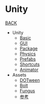# Unity

[BACK](https://8ku.github.io/note_other)

- Unity
  - [Basic](https://8ku.github.io/note_other/Unity/basic)
  - [GUI](https://8ku.github.io/note_other/Unity/GUI)
  - [Package](https://8ku.github.io/note_other/Unity/Package)
  - [Physics](https://8ku.github.io/note_other/Unity/Physice)
  - [Prefabs](https://8ku.github.io/note_other/Unity/Prefabs)
  - [Shortcuts](https://8ku.github.io/note_other/Unity/Shortcuts)
  - [Animator](https://8ku.github.io/note_other/Unity/Animator)
- Assets
  - [DOTween](https://8ku.github.io/note_other/Unity/Assets/DOTween)
  - [Bolt](https://8ku.github.io/note_other/Unity/Assets/bolt)
  - [Fungus](https://8ku.github.io/note_other/Unity/Assets/Fungus)
  - [参考](https://www.jqhtml.com/53905.html)

